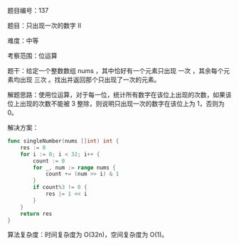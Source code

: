题目编号：137

题目：只出现一次的数字 II

难度：中等

考察范围：位运算

题干：给定一个整数数组 nums ，其中恰好有一个元素只出现 一次 ，其余每个元素均出现 三次 。找出并返回那个只出现了一次的元素。

解题思路：使用位运算，对于每一位，统计所有数字在该位上出现的次数，如果该位上出现的次数不能被 3 整除，则说明只出现一次的数字在该位上为 1，否则为 0。

解决方案：

```go
func singleNumber(nums []int) int {
    res := 0
    for i := 0; i < 32; i++ {
        count := 0
        for _, num := range nums {
            count += (num >> i) & 1
        }
        if count%3 != 0 {
            res |= 1 << i
        }
    }
    return res
}
```

算法复杂度：时间复杂度为 O(32n)，空间复杂度为 O(1)。